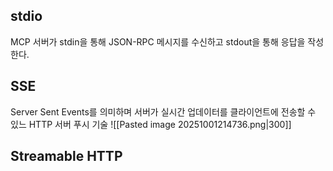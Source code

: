 
## stdio
MCP 서버가 stdin을 통해 JSON-RPC 메시지를 수신하고 stdout을 통해 응답을 작성한다.
## SSE
Server Sent Events를 의미하며 서버가 실시간 업데이터를 클라이언트에 전송할 수 있느 HTTP 서버 푸시 기술
![[Pasted image 20251001214736.png|300]]
## Streamable HTTP 
